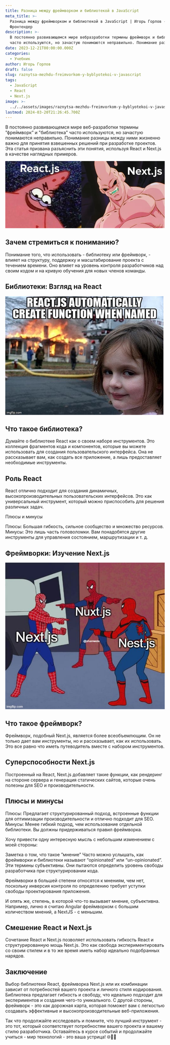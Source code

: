 ```yaml
---
title: Разница между фреймворком и библиотекой в JavaScript
meta_title: >-
  Разница между фреймворком и библиотекой в JavaScript | Игорь Горлов -
  Фронтeндер
description: >-
  В постоянно развивающемся мире вебразработки термины фреймворк и библиотека
  часто используются, но зачастую понимаются неправильно. Понимание разницы межд
date: 2023-12-21T00:00:00.000Z
categories:
  - Учебник
author: Игорь Горлов
draft: false
slug: raznytsa-mezhdu-freimvorkom-y-byblyotekoi-v-javascript
tags:
  - JavaScript
  - React
  - Next.js
image: >-
  ../../assets/images/raznytsa-mezhdu-freimvorkom-y-byblyotekoi-v-javascript-Dec-21-2023.avif
lastmod: 2024-03-20T21:26:45.700Z
---
```


В постоянно развивающемся мире веб-разработки термины ”фреймворк” и "библиотека" часто используются, но зачастую понимаются неправильно. Понимание разницы между ними жизненно важно для принятия взвешенных решений при разработке проектов. Эта статья призвана разъяснить эти понятия, используя React и Next.js в качестве наглядных примеров.

![ngvubxugtlf91g1kl8ei.png](../../assets/images/ngvubxugtlf91g1kl8ei.png)

## Зачем стремиться к пониманию?

Понимание того, что использовать - библиотеку или фреймворк, - влияет на структуру, поддержку и масштабирование проекта с течением времени. Оно влияет на уровень контроля разработчиков над своим кодом и на кривую обучения для новых членов команды.

## Библиотеки: Взгляд на React

![73wim9rrpkf16jq9av0k.png](../../assets/images/73wim9rrpkf16jq9av0k.png)

## Что такое библиотека?

Думайте о библиотеке React как о своем наборе инструментов. Это коллекция фрагментов кода и компонентов, которые вы можете использовать для создания пользовательского интерфейса. Она не рассказывает вам, как создать все приложение, а лишь предоставляет необходимые инструменты.

## Роль React

React отлично подходит для создания динамичных, высокопроизводительных пользовательских интерфейсов. Это как универсальный инструмент, который можно приспособить для решения различных задач.

Плюсы и минусы

Плюсы: Большая гибкость, сильное сообщество и множество ресурсов.  
Минусы: Это лишь часть головоломки. Вам понадобятся другие инструменты для управления состоянием, маршрутизации и т. д.

## Фреймворки: Изучение Next.js

![7l2lc536o4aq1oua2ipv.png](../../assets/images/7l2lc536o4aq1oua2ipv.png)

## Что такое фреймворк?

Фреймворк, подобный Next.js, является более всеобъемлющим. Он не только дает вам инструменты, но и рассказывает, как их использовать. Это все равно что иметь путеводитель вместе с набором инструментов.

## Суперспособности Next.js

Построенный на React, Next.js добавляет такие функции, как рендеринг на стороне сервера и генерация статических сайтов, которые очень полезны для SEO и производительности.

## Плюсы и минусы

Плюсы: Предлагает структурированный подход, встроенные функции для оптимизации производительности и отлично подходит для SEO.  
Минусы: Менее гибкий подход, чем использование отдельной библиотеки. Вы должны придерживаться правил фреймворка.

Хочу привести одну интересную мысль с небольшим изменением с моей стороны:

Заметка о том, что такое ”мнение”
Часто можно услышать, как фреймворки и библиотеки называют “opinionated” или “un-opinionated”. Эти термины субъективны. Они пытаются определить уровень свободы разработчика при структурировании кода.

Фреймворки в большей степени относятся к мнениям, чем нет, поскольку инверсия контроля по определению требует уступки свободы проектирования приложения.

И опять же, степень, в которой что-то вызывает мнение, субъективна. Например, лично я считаю Angular фреймворком с большим количеством мнений, а NextJS - с меньшим.

## Смешение React и Next.js

Сочетание React и Next.js позволяет использовать гибкость React и структурированную мощь Next.js. Это как свобода экспериментировать со своим стилем и в то же время иметь набор идеально подобранных нарядов.

## Заключение

Выбор библиотеки React, фреймворка Next.js или их комбинации зависит от потребностей вашего проекта и личного стиля кодирования. Библиотека предлагает гибкость и свободу, что идеально подходит для экспериментов и создания чего-то уникального. С другой стороны, фреймворк - это как дорожная карта, которая поможет вам с легкостью создавать эффективные и высокопроизводительные веб-приложения.

Так что продолжайте исследовать и помните, что лучший инструмент - это тот, который соответствует потребностям вашего проекта и вашему стилю разработчика. Оставайтесь в курсе событий и продолжайте учиться - мир технологий - это ваша устрица! 🌐👩‍💻
